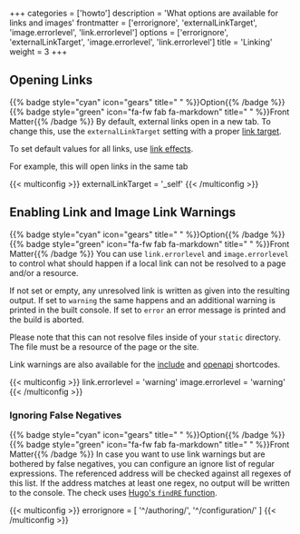 +++
categories = ['howto']
description = 'What options are available for links and images'
frontmatter = ['errorignore', 'externalLinkTarget', 'image.errorlevel', 'link.errorlevel']
options = ['errorignore', 'externalLinkTarget', 'image.errorlevel', 'link.errorlevel']
title = 'Linking'
weight = 3
+++

## Opening Links

{{% badge style="cyan" icon="gears" title=" " %}}Option{{% /badge %}} {{% badge style="green" icon="fa-fw fab fa-markdown" title=" " %}}Front Matter{{% /badge %}} By default, external links open in a new tab. To change this, use the `externalLinkTarget` setting with a proper [link target](https://developer.mozilla.org/en-US/docs/Web/HTML/Element/a#target).

To set default values for all links, use [link effects](authoring/linking/linkeffects).

For example, this will open links in the same tab

{{< multiconfig >}}
externalLinkTarget = '_self'
{{< /multiconfig >}}

## Enabling Link and Image Link Warnings

{{% badge style="cyan" icon="gears" title=" " %}}Option{{% /badge %}} {{% badge style="green" icon="fa-fw fab fa-markdown" title=" " %}}Front Matter{{% /badge %}} You can use `link.errorlevel` and `image.errorlevel` to control what should happen if a local link can not be resolved to a page and/or a resource.

If not set or empty, any unresolved link is written as given into the resulting output. If set to `warning` the same happens and an additional warning is printed in the built console. If set to `error` an error message is printed and the build is aborted.

Please note that this can not resolve files inside of your `static` directory. The file must be a resource of the page or the site.

Link warnings are also available for the [include](shortcodes/include#enabling-link-warnings) and [openapi](shortcodes/openapi#enabling-link-warnings) shortcodes.

{{< multiconfig >}}
link.errorlevel = 'warning'
image.errorlevel = 'warning'
{{< /multiconfig >}}

### Ignoring False Negatives

{{% badge style="cyan" icon="gears" title=" " %}}Option{{% /badge %}} {{% badge style="green" icon="fa-fw fab fa-markdown" title=" " %}}Front Matter{{% /badge %}} In case you want to use link warnings but are bothered by false negatives, you can configure an ignore list of regular expressions. The referenced address will be checked against all regexes of this list. If the address matches at least one regex, no output will be written to the console. The check uses [Hugo's `findRE` function](https://gohugo.io/functions/strings/findre/).

{{< multiconfig >}}
errorignore = [ '^/authoring/', '^/configuration/' ]
{{< /multiconfig >}}
